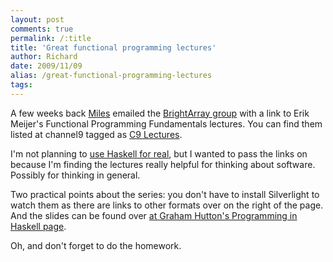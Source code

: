 ```yaml
---
layout: post
comments: true
permalink: /:title
title: 'Great functional programming lectures'
author: Richard
date: 2009/11/09
alias: /great-functional-programming-lectures
tags:
---
```


A few weeks back [Miles][] emailed the [BrightArray group][] with a link
to Erik Meijer's Functional Programming Fundamentals lectures. You can
find them listed at channel9 tagged as [C9 Lectures][].

I'm not planning to [use Haskell for real][], but I wanted to pass the
links on because I'm finding the lectures really helpful for thinking
about software. Possibly for thinking in general.

Two practical points about the series: you don't have to install
Silverlight to watch them as there are links to other formats over on
the right of the page. And the slides can be found over [at Graham Hutton's Programming in Haskell page][].

Oh, and don't forget to do the homework.


  [Miles]: http://www.chuusai.com/
  [BrightArray group]: http://www.brightarray.org/
  [C9 Lectures]: http://channel9.msdn.com/tags/C9+Lectures/
  [use Haskell for real]: http://book.realworldhaskell.org/read/
  [at Graham Hutton's Programming in Haskell page]: http://www.cs.nott.ac.uk/~gmh/book.html
